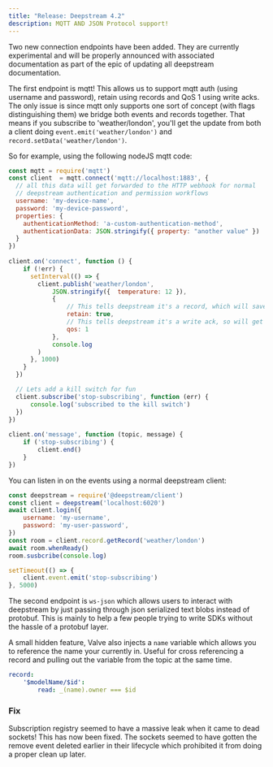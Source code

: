```yaml
---
title: "Release: Deepstream 4.2" 
description: MQTT AND JSON Protocol support!
---
```


Two new connection endpoints have been added. They are currently experimental and will be properly
announced with associated documentation as part of the epic of updating all deepstream documentation.

The first endpoint is mqtt! This allows us to support mqtt auth (using username and password), retain using records and QoS 1 using write acks. The only issue is since mqtt only supports one sort
of concept (with flags distinguishing them) we bridge both events and records together. That means if you subscribe to 'weather/london', you'll get the update from both a client doing `event.emit('weather/london')` and `record.setData('weather/london')`.

So for example, using the following nodeJS mqtt code:

```js
const mqtt = require('mqtt')
const client  = mqtt.connect('mqtt://localhost:1883', {
  // all this data will get forwarded to the HTTP webhook for normal
  // deepstream authentication and permission workflows
  username: 'my-device-name',
  password: 'my-device-password',
  properties: {
    authenticationMethod: 'a-custom-authentication-method',
    authenticationData: JSON.stringify({ property: "another value" })
  }
})
 
client.on('connect', function () {
    if (!err) {
      setInterval(() => {
        client.publish('weather/london', 
            JSON.stringify({  temperature: 12 }), 
            { 
                // This tells deepstream it's a record, which will save it in the database
                retain: true, 
                // This tells deepstream it's a write ack, so will get a confirmation
                qos: 1 
            }, 
            console.log
        )
      }, 1000)
    }
  })

  // Lets add a kill switch for fun
  client.subscribe('stop-subscribing', function (err) {
      console.log('subscribed to the kill switch')
  })
})
 
client.on('message', function (topic, message) {
    if ('stop-subscribing') {
        client.end()
    }
})
```

You can listen in on the events using a normal deepstream client:

```js
const deepstream = require('@deepstream/client')
const client = deepstream('localhost:6020')
await client.login({
    username: 'my-username',
    password: 'my-user-password',
})
const room = client.record.getRecord('weather/london')
await room.whenReady()
room.susbcribe(console.log)

setTimeout(() => {
    client.event.emit('stop-subscribing')
}, 5000)
```

The second endpoint is `ws-json` which allows users to interact with deepstream by just passing through json serialized text blobs instead of protobuf. This is mainly to help a few people trying to write SDKs without the hassle of a protobuf layer.

A small hidden feature, Valve also injects a `name` variable which allows you to reference the name your currently in. Useful for cross referencing a record and pulling out the variable from the topic at the same time.

```yaml
record:
    '$modelName/$id':
        read: _(name).owner === $id
```

### Fix

Subscription registry seemed to have a massive leak when it came to dead sockets! This has now been fixed. The sockets seemed to have gotten the remove event deleted earlier in their lifecycle which prohibited it from doing a proper clean up later. 